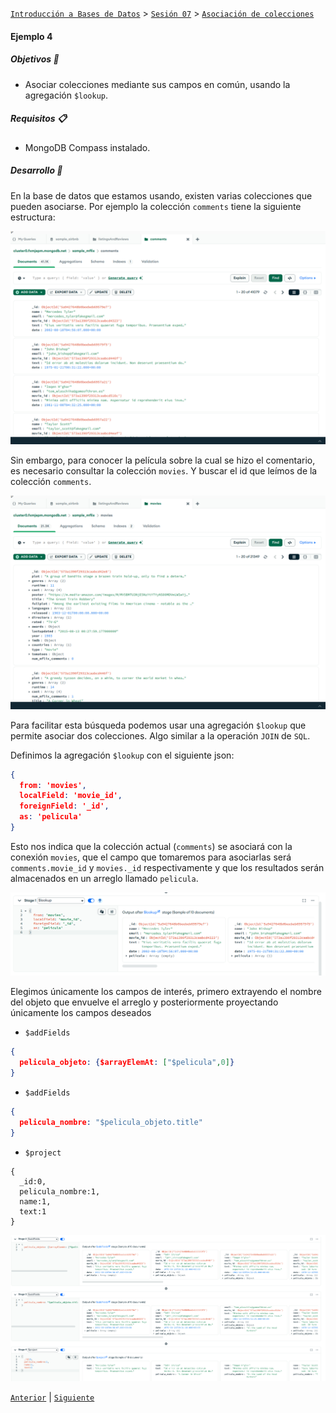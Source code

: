 [`Introducción a Bases de Datos`](../../../README.md) > [`Sesión 07`](../../README.md) > [`Asociación de colecciones`](../README.md)

#### Ejemplo 4

##### Objetivos 🎯

- Asociar colecciones mediante sus campos en común, usando la agregación `$lookup`.

##### Requisitos 📋

- MongoDB Compass instalado.

##### Desarrollo 🚀

En la base de datos que estamos usando, existen varias colecciones que pueden asociarse. Por ejemplo la colección `comments` tiene la siguiente estructura:

![imagen](../../imagenes/img13.png)

Sin embargo, para conocer la película sobre la cual se hizo el comentario, es necesario consultar la colección `movies`. Y buscar el id que leímos de la colección `comments`.

![imagen](../../imagenes/img14.png)

Para facilitar esta búsqueda podemos usar una agregación `$lookup` que permite asociar dos colecciones. Algo similar a la operación `JOIN` de `SQL`.

Definimos la agregación `$lookup` con el siguiente json:

```json
{
  from: 'movies',
  localField: 'movie_id',
  foreignField: '_id',
  as: 'pelicula'
}
```

Esto nos indica que la colección actual (`comments`) se asociará con la conexión `movies`, que el campo que tomaremos para asociarlas será `comments.movie_id` y `movies._id` respectivamente y que los resultados serán almacenados en un arreglo llamado `pelicula`.

![imagen](../../imagenes/img15.png)

Elegimos únicamente los campos de interés, primero extrayendo el nombre del objeto que envuelve el arreglo y posteriormente proyectando únicamente los campos deseados

- `$addFields`

```json
{
  pelicula_objeto: {$arrayElemAt: ["$pelicula",0]}
}
```

- `$addFields`

```json
{
  pelicula_nombre: "$pelicula_objeto.title"
}
```

- `$project`

```
{
  _id:0,
  pelicula_nombre:1,
  name:1,
  text:1
}
```

![imagen](../../imagenes/img16.png)


[`Anterior`](../README.md) | [`Siguiente`](../reto04/README.md)
